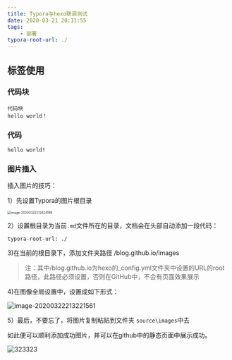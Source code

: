 ```yaml
---
title: Typora与hexo联调测试
date: 2020-03-21 20:11:55
tags:
	- 部署
typora-root-url: ./
---
```


## 标签使用

### 代码块

```
代码块
hello world！
```

### 代码

```
hello world!
```

### 图片插入

插入图片的技巧：

1）先设置Typora的图片根目录

<img src="/blog.github.io/images/image-20200322212424199.png" alt="image-20200322212424199" style="zoom:50%;" />

2）设置根目录为当前`.md`文件所在的目录，文档会在头部自动添加一段代码：

````
typora-root-url: ./
````

3)在当前的根目录下，添加文件夹路径 /blog.github.io/images

> 注：其中/blog.github.io为hexo的_config.yml文件夹中设置的URL的root路径，此路径必须设置，否则在GitHub中，不会有页面效果展示 

4)在图像全局设置中，设置成如下形式：

![image-20200322213221561](/blog.github.io/images/image-20200322213221561.png)

5）最后，不要忘了，将图片复制粘贴到文件夹 `source\images`中去

如此便可以顺利添加成功图片，并可以在github中的静态页面中展示成功。

![323323](/blog.github.io/images/323323.jpg)